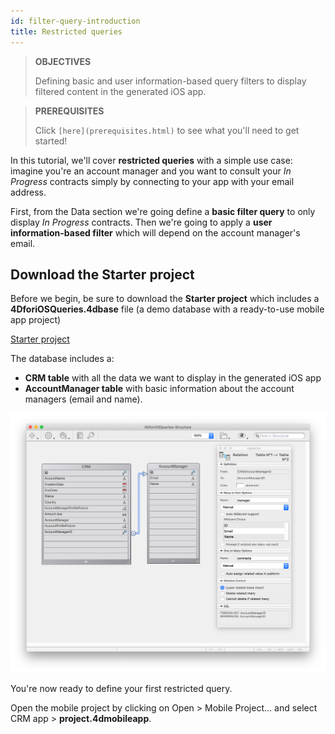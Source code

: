 ```yaml
---
id: filter-query-introduction
title: Restricted queries
---
```


> **OBJECTIVES**
>
> Defining basic and user information-based query filters to display filtered content in the generated iOS app.


>**PREREQUISITES**
>
>Click ```[here](prerequisites.html)``` to see what you'll need to get started!


In this tutorial, we'll cover **restricted queries** with a simple use case: imagine you're an account manager and you want to consult your *In Progress* contracts simply by connecting to your app with your email address.

First, from the Data section we're going define a **basic filter query** to only display *In Progress* contracts. Then we're going to apply a **user information-based filter** which will depend on the account manager's email.

## Download the Starter project

Before we begin, be sure to download the **Starter project** which includes a **4DforiOSQueries.4dbase** file (a demo database with a ready-to-use mobile app project)

<div style= {{ textAlign: "center", marginTop: "20px", marginBottom: "20px" }}><a className="button button--primary"
href="https://github.com/4d-for-ios/tutorial-RestrictedQueries/releases/latest/download/tutorial-RestrictedQueries.zip">Starter project</a></div>

The database includes a:

* **CRM table** with all the data we want to display in the generated iOS app
* **AccountManager table** with basic information about the account managers (email and name).

![CRM database](img/CRMDatabase.png)


You're now ready to define your first restricted query. 

Open the mobile project by clicking on Open > Mobile Project... and select CRM app > **project.4dmobileapp**.
